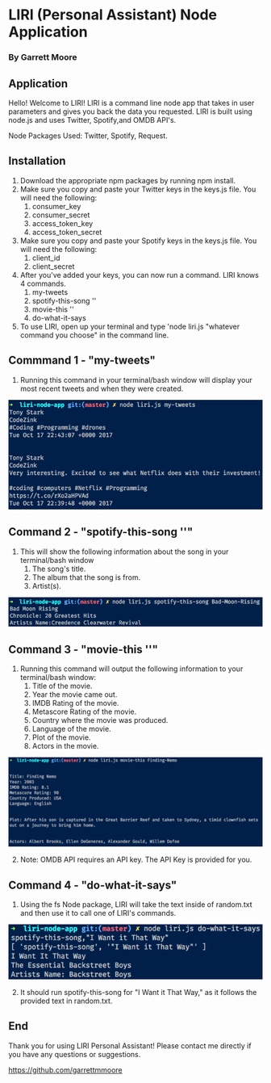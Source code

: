 # LIRI (Personal Assistant) Node Application
### By Garrett Moore

## Application
Hello! Welcome to LIRI! LIRI is a command line node app that takes in user parameters and gives you back the data you requested. LIRI is built using node.js and uses Twitter, Spotify,and OMDB API's.

Node Packages Used: Twitter, Spotify, Request.

## Installation
1. Download the appropriate npm packages by running npm install.
2. Make sure you copy and paste your Twitter keys in the keys.js file. You will need the following:
    1. consumer_key
    2. consumer_secret
    3. access_token_key
    4. access_token_secret
3. Make sure you copy and paste your Spotify keys in the keys.js file. You will need the following:
    1. client_id
    2. client_secret
4. After you've added your keys, you can now run a command. LIRI knows 4 commands.
    1. my-tweets
    2. spotify-this-song '<song name here>'
    3. movie-this '<movie name here>'
    4. do-what-it-says
5. To use LIRI, open up your terminal and type 'node liri.js "whatever command you choose" in the command line.

## Commmand 1 - "my-tweets"
1. Running this command in your terminal/bash window will display your most recent tweets and when they were created.

![my-tweets](/images/my-tweets.png)

## Command 2 - "spotify-this-song '<song name here>'"
1. This will show the following information about the song in your terminal/bash window
    1. The song's title.
    2. The album that the song is from.
    3. Artist(s).

![spotify-this-song](/images/spotify-this-song.png)

## Command 3 - "movie-this '<movie name here>'"
1. Running this command will output the following information to your terminal/bash window:
    1. Title of the movie.
    2. Year the movie came out.
    3. IMDB Rating of the movie.
    4. Metascore Rating of the movie.
    5. Country where the movie was produced.
    6. Language of the movie.
    7. Plot of the movie.
    8. Actors in the movie.

![movie-this](/images/movie-this.png)

2. Note: OMDB API requires an API key. The API Key is provided for you.

## Command 4 - "do-what-it-says"
1. Using the fs Node package, LIRI will take the text inside of random.txt and then use it to call one of LIRI's commands.

![do-what-it-says](/images/do-what-it-says.png)

2. It should run spotify-this-song for "I Want it That Way," as it follows the provided text in random.txt.

## End
Thank you for using LIRI Personal Assistant! Please contact me directly if you have any questions or suggestions.

https://github.com/garrettmmoore